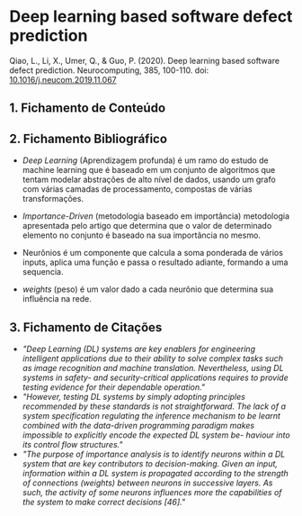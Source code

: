 # Deep learning based software defect prediction

Qiao, L., Li, X., Umer, Q., & Guo, P. (2020). Deep learning based software defect prediction. Neurocomputing, 385, 100-110. doi: [10.1016/j.neucom.2019.11.067](https://doi.org/10.1016/j.neucom.2019.11.067)

## 1. Fichamento de Conteúdo

## 2. Fichamento Bibliográfico

- _Deep Learning_ (Aprendizagem profunda) é um ramo do estudo de machine learning que é baseado em um conjunto de algoritmos que tentam modelar abstrações de alto nível de dados, usando um grafo com várias camadas de processamento, compostas de várias transformações.

- _Importance-Driven_ (metodologia baseado em importância) metodologia apresentada pelo artigo que determina que o valor de determinado elemento no conjunto é baseado na sua importância no mesmo.

- Neurônios é um componente que calcula a soma ponderada de vários inputs, aplica uma função e passa o resultado adiante, formando a uma sequencia.

- _weights_ (peso) é um valor dado a cada neurônio que determina sua influência na rede.

## 3. Fichamento de Citações

- _"Deep Learning (DL) systems are key enablers for engineering intelligent applications due to their ability to solve complex tasks such as image recognition and machine translation. Nevertheless, using DL systems in safety- and security-critical applications requires to provide testing evidence for their dependable operation."_
- _"However, testing DL systems by simply adopting principles recommended by these standards is not straightforward. The lack of a system specification regulating the inference mechanism to be learnt combined with the data-driven programming paradigm makes impossible to explicitly encode the expected DL system be- haviour into its control flow structures."_
- _"The purpose of importance analysis is to identify neurons within a DL system that are key contributors to decision-making. Given an input, information within a DL system is propagated according to the strength of connections (weights) between neurons in successive layers. As such, the activity of some neurons influences more
  the capabilities of the system to make correct decisions [46]."_
